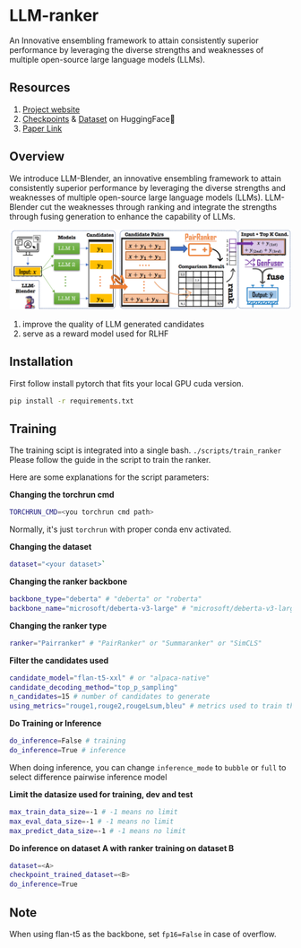 # LLM-ranker
<!-- 
<p align="center" width="50%">
<img src="./assets/intro.png" alt="LLM-Blender" style="width: 50%; min-width: 300px; display: block; margin: auto;">
</p> -->

An Innovative ensembling framework to attain consistently superior performance by leveraging the diverse strengths and weaknesses of multiple open-source large language models (LLMs). 

## Resources

1. [Project website](http://yuchenlin.xyz/LLM-Blender/)
2. [Checkpoints](https://huggingface.co/llm-blender) & [Dataset](https://huggingface.co/datasets/llm-blender/mix-instruct) on HuggingFace🤗
3. [Paper Link](https://arxiv.org/abs/2212.10555)

## Overview

We introduce LLM-Blender, an innovative ensembling framework to attain consistently superior performance by leveraging the diverse strengths and weaknesses of multiple open-source large language models (LLMs). LLM-Blender cut the weaknesses through ranking and integrate the strengths through fusing generation to enhance the capability of LLMs.

<!-- <p align="center" width="100%">
<img src="./assets/intro.png" alt="LLM-Blender" style="width: 50%; min-width: 300px; display: block; margin: auto;">
</p> -->

![LLM-BLender](./assets/llm_blender.png)
1. improve the quality of LLM generated candidates
2. serve as a reward model used for RLHF

## Installation

First follow install pytorch that fits your local GPU cuda version.
```bash
pip install -r requirements.txt
```

## Training

The training scipt is integrated into a single bash. `./scripts/train_ranker`
Please follow the guide in the script to train the ranker.

Here are some explanations for the script parameters:

**Changing the torchrun cmd**
```bash
TORCHRUN_CMD=<you torchrun cmd path>
```
Normally, it's just `torchrun` with proper conda env activated.

**Changing the dataset**

```bash
dataset="<your dataset>`
```

**Changing the ranker backbone**

```bash
backbone_type="deberta" # "deberta" or "roberta"
backbone_name="microsoft/deberta-v3-large" # "microsoft/deberta-v3-large" or "roberta-large"
```

**Changing the ranker type**
```bash
ranker="Pairranker" # "PairRanker" or "Summaranker" or "SimCLS"
```

**Filter the candidates used**
```bash
candidate_model="flan-t5-xxl" # or "alpaca-native"
candidate_decoding_method="top_p_sampling" 
n_candidates=15 # number of candidates to generate
using_metrics="rouge1,rouge2,rougeLsum,bleu" # metrics used to train the signal
```
**Do Training or Inference**
```bash
do_inference=False # training
do_inference=True # inference
```
When doing inference, you can change `inference_mode` to `bubble` or `full` to select difference pairwise inference model

**Limit the datasize used for training, dev and test**
```bash
max_train_data_size=-1 # -1 means no limit
max_eval_data_size=-1 # -1 means no limit
max_predict_data_size=-1 # -1 means no limit
```
**Do inference on dataset A with ranker training on dataset B**
```bash
dataset=<A>
checkpoint_trained_dataset=<B>
do_inference=True
```

## Note

When using flan-t5 as the backbone, set `fp16=False` in case of overflow.
